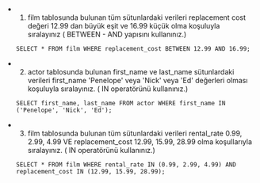 
- 1) film tablosunda bulunan tüm sütunlardaki verileri replacement cost değeri 12.99 dan büyük eşit ve 16.99 küçük olma koşuluyla sıralayınız ( BETWEEN - AND yapısını kullanınız.)

    ```SELECT * FROM film WHERE replacement_cost BETWEEN 12.99 AND 16.99;```

- 2) actor tablosunda bulunan first_name ve last_name sütunlardaki verileri first_name 'Penelope' veya 'Nick' veya 'Ed' değerleri olması koşuluyla sıralayınız. ( IN operatörünü kullanınız.)

    ```SELECT first_name, last_name FROM actor WHERE first_name IN ('Penelope', 'Nick', 'Ed'); ```

- 3) film tablosunda bulunan tüm sütunlardaki verileri rental_rate 0.99, 2.99, 4.99 VE replacement_cost 12.99, 15.99, 28.99 olma koşullarıyla sıralayınız. ( IN operatörünü kullanınız.)

    ```SELECT * FROM film WHERE rental_rate IN (0.99, 2.99, 4.99) AND replacement_cost IN (12.99, 15.99, 28.99); ```